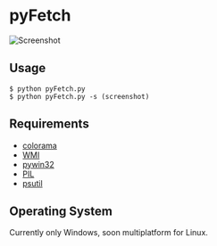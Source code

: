 pyFetch
=======

![Screenshot](http://puu.sh/2BMSs)

Usage
-----

	$ python pyFetch.py
	$ python pyFetch.py -s (screenshot)

Requirements
------------

* [colorama](https://pypi.python.org/pypi/colorama)
* [WMI](https://pypi.python.org/pypi/WMI/#downloads)
* [pywin32](http://sourceforge.net/projects/pywin32/files/?source=navbar)
* [PIL](http://www.pythonware.com/products/pil/)
* [psutil](https://code.google.com/p/psutil/)

Operating System
----------------

Currently only Windows, soon multiplatform for Linux.